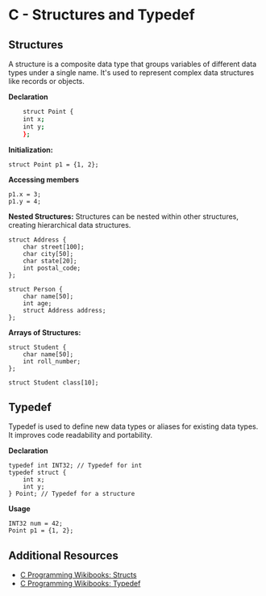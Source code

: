 # C - Structures and Typedef

## Structures

A structure is a composite data type that groups variables of different data types under a single name. It's used to represent complex data structures like records or objects.

**Declaration**
```bash
    struct Point {
    int x;
    int y;
    };
```

**Initialization:**
```
struct Point p1 = {1, 2};
```

**Accessing members**
```
p1.x = 3;
p1.y = 4;
```

**Nested Structures:** Structures can be nested within other structures, creating hierarchical data structures.
```
struct Address {
    char street[100];
    char city[50];
    char state[20];
    int postal_code;
};

struct Person {
    char name[50];
    int age;
    struct Address address;
};
```

**Arrays of Structures:**
```
struct Student {
    char name[50];
    int roll_number;
};

struct Student class[10];
```

## Typedef

Typedef is used to define new data types or aliases for existing data types. It improves code readability and portability.

**Declaration**
```
typedef int INT32; // Typedef for int
typedef struct {
    int x;
    int y;
} Point; // Typedef for a structure
```

**Usage**
```
INT32 num = 42;
Point p1 = {1, 2};
```

## Additional Resources

 - [C Programming Wikibooks: Structs](https://en.wikibooks.org/wiki/C_Programming/Structs)
 - [C Programming Wikibooks: Typedef](https://en.wikibooks.org/wiki/C_Programming/Structs)
